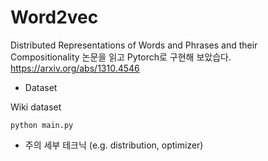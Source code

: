 # Word2vec 

Distributed Representations of Words and Phrases and their Compositionality 논문을 읽고 Pytorch로 구현해 보았습다.
https://arxiv.org/abs/1310.4546

- Dataset

Wiki dataset


```
python main.py
```

* 주의
세부 테크닉 (e.g.  distribution, optimizer)
